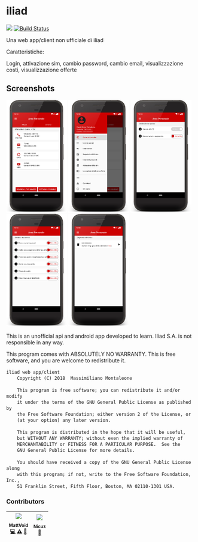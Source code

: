 # iliad
<a href="https://paypal.me/fast0n" title="Donate"><img src="https://img.shields.io/badge/Donate-PayPal-009cde.svg?style=flat-square"></a>
[![Build Status](https://travis-ci.org/Fast0n/iliad.svg?branch=master)](https://travis-ci.org/Fast0n/iliad)

Una web app/client non ufficiale di iliad

Caratteristiche:

Login, attivazione sim, cambio password, cambio email, visualizzazione costi, visualizzazione offerte

## Screenshots
<a><img src='img/1.png' height='300' alt='icon'/></a>
<a><img src='img/2.png' height='300' alt='icon'/></a>
<a><img src='img/3.png' height='300' alt='icon'/></a>
<a><img src='img/4.png' height='300' alt='icon'/></a>
<a><img src='img/5.png' height='300' alt='icon'/></a>


This is an unofficial api and android app developed to learn. Iliad S.A. is not responsible in any way.

This program comes with ABSOLUTELY NO WARRANTY. This is free software, and you are welcome to redistribute it.

```
iliad web app/client
    Copyright (C) 2018  Massimiliano Montaleone

    This program is free software; you can redistribute it and/or modify
    it under the terms of the GNU General Public License as published by
    the Free Software Foundation; either version 2 of the License, or
    (at your option) any later version.

    This program is distributed in the hope that it will be useful,
    but WITHOUT ANY WARRANTY; without even the implied warranty of
    MERCHANTABILITY or FITNESS FOR A PARTICULAR PURPOSE.  See the
    GNU General Public License for more details.

    You should have received a copy of the GNU General Public License along
    with this program; if not, write to the Free Software Foundation, Inc.,
    51 Franklin Street, Fifth Floor, Boston, MA 02110-1301 USA.
```
### Contributors

<!-- ALL-CONTRIBUTORS-LIST:START - Do not remove or modify this section -->
| [<img src="https://avatars2.githubusercontent.com/u/28840100?s=400&v=4" width="110px;"/><br /><sub>MattVoid</sub>](https://github.com/MattVoid)<br />[💻](https://github.com/Fast0n/iliad/commits?author=mattvoid "Code") [⚠️](https://github.com/Fast0n/iliad/commits?author=mattvoid "Tests") [🐛](https://github.com/Fast0n/iliad/issues?q=author%3Amattvoid "Bug reports") | [<img src="https://avatars2.githubusercontent.com/u/3705140?s=460&v=4" width="110px;"/><br /><sub>Nicuz</sub>](http://www.uberbrady.com)<br />[🎨]("Design") |
| :---: | :---: |
<!-- ALL-CONTRIBUTORS-LIST:END -->
